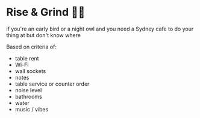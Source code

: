# Rise & Grind 🦜🦉
if you're an early bird or a night owl and you need a Sydney cafe to do your thing at but don't know where 

Based on criteria of: 
* table rent 
* Wi-Fi 
* wall sockets 
* notes 
* table service or counter order
* noise level 
* bathrooms 
* water
* music / vibes
